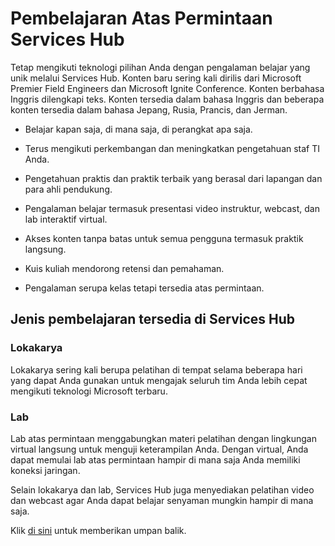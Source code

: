 # <a name="services-hub-learning-on-demand"></a>Pembelajaran Atas Permintaan Services Hub

Tetap mengikuti teknologi pilihan Anda dengan pengalaman belajar yang unik melalui Services Hub. Konten baru sering kali dirilis dari Microsoft Premier Field Engineers dan Microsoft Ignite Conference. Konten berbahasa Inggris dilengkapi teks. Konten tersedia dalam bahasa Inggris dan beberapa konten tersedia dalam bahasa Jepang, Rusia, Prancis, dan Jerman. 

-   Belajar kapan saja, di mana saja, di perangkat apa saja. 

-   Terus mengikuti perkembangan dan meningkatkan pengetahuan staf TI Anda.  

-   Pengetahuan praktis dan praktik terbaik yang berasal dari lapangan dan para ahli pendukung. 

-   Pengalaman belajar termasuk presentasi video instruktur, webcast, dan lab interaktif virtual. 

-   Akses konten tanpa batas untuk semua pengguna termasuk praktik langsung. 

-   Kuis kuliah mendorong retensi dan pemahaman. 

-   Pengalaman serupa kelas tetapi tersedia atas permintaan. 

 

## <a name="types-of-learning-available-in-the-services-hub"></a>Jenis pembelajaran tersedia di Services Hub 

### <a name="workshops"></a>**Lokakarya** 

Lokakarya sering kali berupa pelatihan di tempat selama beberapa hari yang dapat Anda gunakan untuk mengajak seluruh tim Anda lebih cepat mengikuti teknologi Microsoft terbaru. 

 

### <a name="labs"></a>**Lab** 

Lab atas permintaan menggabungkan materi pelatihan dengan lingkungan virtual langsung untuk menguji keterampilan Anda. Dengan virtual, Anda dapat memulai lab atas permintaan hampir di mana saja Anda memiliki koneksi jaringan. 

Selain lokakarya dan lab, Services Hub juga menyediakan pelatihan video dan webcast agar Anda dapat belajar senyaman mungkin hampir di mana saja.

Klik <a href="mailto:SHub_Feedback_RC@Microsoft.com?subject=Resource%20Center%20Feedback%3A%20%3CInsert%20feedback%20topic%3E%3E&amp;body=%3C%3Cplease%20submit%20your%20feedback%20with%20enough%20detail%20on%20the%20problem%2C%20reproduction%20steps%20and%20what%20you%20desire%20to%20happen%3E%3E" target="_blank">di sini</a> untuk memberikan umpan balik.
